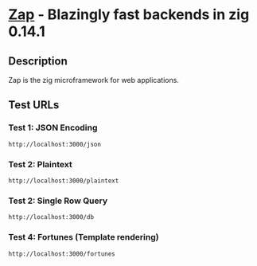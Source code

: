 
# [Zap](https://github.com/zigzap/zap) - Blazingly fast backends in zig 0.14.1

## Description

Zap is the zig microframework for web applications.

## Test URLs

### Test 1: JSON Encoding

    http://localhost:3000/json

### Test 2: Plaintext

    http://localhost:3000/plaintext

### Test 2: Single Row Query

    http://localhost:3000/db

### Test 4: Fortunes (Template rendering)

    http://localhost:3000/fortunes

